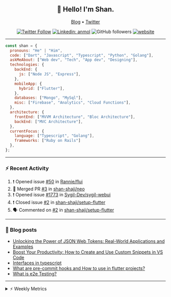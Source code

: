 <h2 align="center">👋 Hello! I'm Shan.</h2>
<p align="center">
  <a href="https://medium.com/feed/@shan-shaji">Blog</a> •
  <a href="https://twitter.com/intent/follow?screen_name=shan__shaji">Twitter</a>
</p>

<p align="center"><a href="https://twitter.com/intent/follow?screen_name=shan__shaji"><img src="https://img.shields.io/twitter/follow/shan__shaji?style=flat" alt="Twitter Follow"></a>
<a href="https://www.linkedin.com/in/shan-shaji/"><img src="https://img.shields.io/badge/shan-shaji?style=flat-square&amp;logo=Linkedin&amp;logoColor=white&amp;link=https://www.linkedin.com/in/shan-shaji/" alt="Linkedin: anmol"></a>
<img src="https://img.shields.io/github/followers/shan-shaji?label=Follow&amp;style=social" alt="GitHub followers">
<a href="http://shan-shaji.github.io/"><img src="https://img.shields.io/badge/Website-46a2f1.svg?&amp;style=flat-square&amp;logo=Google-Chrome&amp;logoColor=white&amp;link=http://shan-shaji.github.io/" alt="website"></a></p>

<hr>

```javascript
const shan = {
  pronouns: "He" | "Him",
  code: ["Dart", "Javascript", "Typescript", "Python", "Golang"],
  askMeAbout: ["Web dev", "Tech", "App dev", "Designing"],
  technologies: {
    backEnd: {
      js: ["Node JS", "Express"],
    },
    mobileApp: {
      hybrid: ["Flutter"],
    },
    databases: ["Mongo", "MySql"],
    misc: ["Firebase", "Analytics", "Cloud Functions"],
  },
  architecture: {
    frontEnd: ["MVVM Architecture", "Bloc Architecture"],
    backEnd: ["MVC Architecture"],
  },
  currentFocus: {
    language: ["Typescript", "Golang"],
    frameworks: ["Ruby on Rails"]
  },
};
```

---

### ⚡ Recent Activity

<!--START_SECTION:activity-->
1. ❗️ Opened issue [#50](https://github.com/Rannie/flui/issues/50) in [Rannie/flui](https://github.com/Rannie/flui)
2. 🎉 Merged PR [#3](https://github.com/shan-shaji/neo/pull/3) in [shan-shaji/neo](https://github.com/shan-shaji/neo)
3. ❗️ Opened issue [#1773](https://github.com/Sygil-Dev/sygil-webui/issues/1773) in [Sygil-Dev/sygil-webui](https://github.com/Sygil-Dev/sygil-webui)
4. ❗️ Closed issue [#2](https://github.com/shan-shaji/setup-flutter/issues/2) in [shan-shaji/setup-flutter](https://github.com/shan-shaji/setup-flutter)
5. 🗣 Commented on [#2](https://github.com/shan-shaji/setup-flutter/issues/2) in [shan-shaji/setup-flutter](https://github.com/shan-shaji/setup-flutter)
<!--END_SECTION:activity-->

---

### 📕 Blog posts

<!-- BLOG-POST-LIST:START -->
- [Unlocking the Power of JSON Web Tokens: Real-World Applications and Examples](https://dev.to/shanshaji/unlocking-the-power-of-json-web-tokens-real-world-applications-and-examples-1m30)
- [Boost Your Productivity: How to Create and Use Custom Snippets in VS Code](https://dev.to/shanshaji/boost-your-productivity-how-to-create-and-use-custom-snippets-in-vs-code-5bbo)
- [Interfaces in typescript](https://dev.to/shanshaji/interfaces-in-typescript-55f8)
- [What are pre-commit hooks and How to use in flutter projects?](https://dev.to/shanshaji/what-are-pre-commit-hooks-and-how-to-use-in-flutter-projects-4c0m)
- [What is e2e Testing?](https://dev.to/shanshaji/what-is-e2e-testing-1eg0)
<!-- BLOG-POST-LIST:END -->

<hr>
<details>
    <summary>⚡ Weekly Metrics</summary>
    <p>
    
<!--START_SECTION:waka-->
![Code Time](http://img.shields.io/badge/Code%20Time-2%2C011%20hrs%206%20mins-blue)

![Profile Views](http://img.shields.io/badge/Profile%20Views-71-blue)

**🐱 My GitHub Data** 

> 📦 ? Used in GitHub's Storage 
 > 
> 🏆 281 Contributions in the Year 2023
 > 
> 💼 Opted to Hire
 > 
> 📜 132 Public Repositories 
 > 
> 🔑 0 Private Repositories 
 > 
**I'm a Night 🦉** 

```text
🌞 Morning                4095 commits        ███░░░░░░░░░░░░░░░░░░░░░░   10.91 % 
🌆 Daytime                10064 commits       ███████░░░░░░░░░░░░░░░░░░   26.81 % 
🌃 Evening                17486 commits       ████████████░░░░░░░░░░░░░   46.58 % 
🌙 Night                  5894 commits        ████░░░░░░░░░░░░░░░░░░░░░   15.70 % 
```
📅 **I'm Most Productive on Thursday** 

```text
Monday                   5261 commits        ████░░░░░░░░░░░░░░░░░░░░░   14.01 % 
Tuesday                  5933 commits        ████░░░░░░░░░░░░░░░░░░░░░   15.80 % 
Wednesday                4709 commits        ███░░░░░░░░░░░░░░░░░░░░░░   12.54 % 
Thursday                 8088 commits        █████░░░░░░░░░░░░░░░░░░░░   21.55 % 
Friday                   6397 commits        ████░░░░░░░░░░░░░░░░░░░░░   17.04 % 
Saturday                 3508 commits        ██░░░░░░░░░░░░░░░░░░░░░░░   09.34 % 
Sunday                   3643 commits        ██░░░░░░░░░░░░░░░░░░░░░░░   09.70 % 
```


📊 **This Week I Spent My Time On** 

```text
🕑︎ Time Zone: Asia/Kolkata

💬 Programming Languages: 
TypeScript               3 hrs 16 mins       ███████████░░░░░░░░░░░░░░   45.15 % 
ERB                      1 hr 3 mins         ████░░░░░░░░░░░░░░░░░░░░░   14.65 % 
Bash                     53 mins             ███░░░░░░░░░░░░░░░░░░░░░░   12.28 % 
Ruby                     36 mins             ██░░░░░░░░░░░░░░░░░░░░░░░   08.33 % 
JavaScript               29 mins             ██░░░░░░░░░░░░░░░░░░░░░░░   06.75 % 

🔥 Editors: 
VS Code                  7 hrs 9 mins        █████████████████████████   98.37 % 
Android Studio           7 mins              ░░░░░░░░░░░░░░░░░░░░░░░░░   01.63 % 

🐱‍💻 Projects: 
shan-shaji.github.io     3 hrs 28 mins       ████████████░░░░░░░░░░░░░   47.84 % 
ruby-blog                1 hr 54 mins        ███████░░░░░░░░░░░░░░░░░░   26.28 % 
leerob.io                1 hr 28 mins        █████░░░░░░░░░░░░░░░░░░░░   20.37 % 
Shan-Shaji               8 mins              ░░░░░░░░░░░░░░░░░░░░░░░░░   01.91 % 
turbo-flutter            7 mins              ░░░░░░░░░░░░░░░░░░░░░░░░░   01.63 % 

💻 Operating System: 
Mac                      7 hrs 2 mins        ████████████████████████░   96.74 % 
Linux                    14 mins             █░░░░░░░░░░░░░░░░░░░░░░░░   03.26 % 
```

**I Mostly Code in Dart** 

```text
Dart                     52 repos            ███████████░░░░░░░░░░░░░░   45.22 % 
Python                   5 repos             █░░░░░░░░░░░░░░░░░░░░░░░░   04.35 % 
Ruby                     3 repos             █░░░░░░░░░░░░░░░░░░░░░░░░   02.61 % 
Go                       3 repos             █░░░░░░░░░░░░░░░░░░░░░░░░   02.61 % 
Shell                    1 repo              ░░░░░░░░░░░░░░░░░░░░░░░░░   00.87 % 
```




 Last Updated on 02/05/2023 18:47:17 UTC
<!--END_SECTION:waka-->

</p>
 </details>
